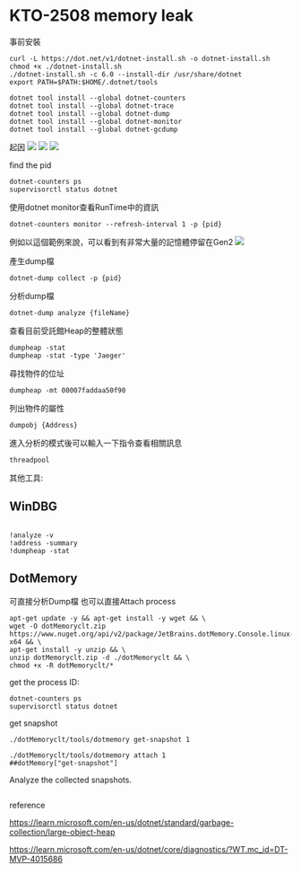 # KTO-2508 memory leak


事前安裝
```
curl -L https://dot.net/v1/dotnet-install.sh -o dotnet-install.sh
chmod +x ./dotnet-install.sh
./dotnet-install.sh -c 6.0 --install-dir /usr/share/dotnet
export PATH=$PATH:$HOME/.dotnet/tools
```
```
dotnet tool install --global dotnet-counters
dotnet tool install --global dotnet-trace
dotnet tool install --global dotnet-dump
dotnet tool install --global dotnet-monitor
dotnet tool install --global dotnet-gcdump
```

起因
![](https://i.imgur.com/aI0GjHs.png)
![](https://i.imgur.com/5tHfWo7.png)
![](https://i.imgur.com/Xa6Bf4G.png)

find the pid
```
dotnet-counters ps 
supervisorctl status dotnet
```
使用dotnet monitor查看RunTime中的資訊
```
dotnet-counters monitor --refresh-interval 1 -p {pid}
```
例如以這個範例來說，可以看到有非常大量的記憶體停留在Gen2
![](https://hackmd.io/_uploads/BkSkshk8n.png)


產生dump檔
```
dotnet-dump collect -p {pid}
```

分析dump檔
```
dotnet-dump analyze {fileName}
```

查看目前受託館Heap的整體狀態
```
dumpheap -stat
dumpheap -stat -type 'Jaeger'
```
尋找物件的位址
```
dumpheap -mt 00007faddaa50f90
```
列出物件的屬性
```
dumpobj {Address}
```


進入分析的模式後可以輸入一下指令查看相關訊息
```
threadpool
```

其他工具:

## WinDBG

```

!analyze -v
!address -summary
!dumpheap -stat
```

## DotMemory
可直接分析Dump檔
也可以直接Attach process
```
apt-get update -y && apt-get install -y wget && \
wget -O dotMemoryclt.zip https://www.nuget.org/api/v2/package/JetBrains.dotMemory.Console.linux-x64 && \
apt-get install -y unzip && \
unzip dotMemoryclt.zip -d ./dotMemoryclt && \
chmod +x -R dotMemoryclt/*
```
get the process ID:
```
dotnet-counters ps 
supervisorctl status dotnet
```
get snapshot
```
./dotMemoryclt/tools/dotmemory get-snapshot 1

./dotMemoryclt/tools/dotmemory attach 1
##dotMemory["get-snapshot"]
```
Analyze the collected snapshots.
```
```
reference

https://learn.microsoft.com/en-us/dotnet/standard/garbage-collection/large-object-heap

https://learn.microsoft.com/en-us/dotnet/core/diagnostics/?WT.mc_id=DT-MVP-4015686